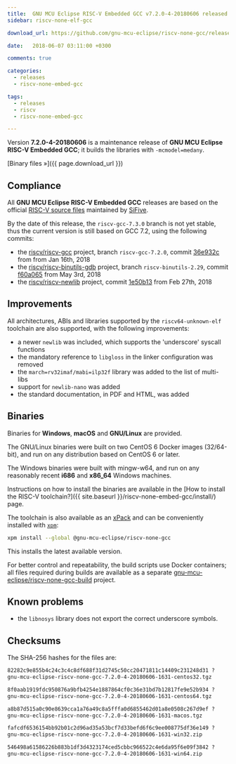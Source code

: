 ```yaml
---
title:  GNU MCU Eclipse RISC-V Embedded GCC v7.2.0-4-20180606 released
sidebar: riscv-none-elf-gcc

download_url: https://github.com/gnu-mcu-eclipse/riscv-none-gcc/releases/tag/v7.2.0-4-20180606/

date:   2018-06-07 03:11:00 +0300

comments: true

categories:
  - releases
  - riscv-none-embed-gcc

tags:
  - releases
  - riscv
  - riscv-none-embed-gcc

---
```


Version **7.2.0-4-20180606** is a maintenance release of **GNU MCU Eclipse
RISC-V Embedded GCC**; it builds the libraries with `-mcmodel=medany`.

[Binary files »]({{ page.download_url }})

## Compliance

All **GNU MCU Eclipse RISC-V Embedded GCC** releases are based on the
official [RISC-V source files](https://github.com/riscv/riscv-gcc)
maintained by [SiFive](https://www.sifive.com).

By the date of this release, the `riscv-gcc-7.3.0` branch is not yet
stable, thus the current version is still based on GCC 7.2, using the
following commits:

- the [riscv/riscv-gcc](https://github.com/riscv/riscv-gcc) project,
branch `riscv-gcc-7.2.0`, commit
[36e932c](https://github.com/gnu-mcu-eclipse/riscv-none-gcc/commit/36e932c683490ddfa5225ad8d842b002a8a74ed4)
from from Jan 16th, 2018
- the [riscv/riscv-binutils-gdb](https://github.com/riscv/riscv-binutils-gdb)
project, branch `riscv-binutils-2.29`, commit
[f60a065](https://github.com/gnu-mcu-eclipse/riscv-binutils-gdb/commit/f60a065a25cc54169a34ed351931097a44703a5c)
from May 3rd, 2018
- the [riscv/riscv-newlib](https://github.com/riscv/riscv-newlib) project,
commit [1e50b13](https://github.com/gnu-mcu-eclipse/riscv-newlib/commit/1e50b130fe1514a96eb4dc12f4a661d14f5cf6d4)
from Feb 27th, 2018

## Improvements

All architectures, ABIs and libraries supported by the `riscv64-unknown-elf`
toolchain are also supported, with the following improvements:

* a newer `newlib` was included, which supports the 'underscore' syscall functions
* the mandatory reference to `libgloss` in the linker configuration was removed
* the `march=rv32imaf/mabi=ilp32f` library was added to the list of multi-libs
* support for `newlib-nano` was added
* the standard documentation, in PDF and HTML, was added

## Binaries

Binaries for **Windows**, **macOS** and **GNU/Linux** are provided.

The GNU/Linux binaries were built on two CentOS 6 Docker images (32/64-bit),
and run on any distribution based on CentOS 6 or later.

The Windows binaries were built with mingw-w64, and run on any reasonably
recent **i686** and **x86_64** Windows machines.

Instructions on how to install the binaries are available in the
[How to install the RISC-V toolchain?]({{ site.baseurl }}/riscv-none-embed-gcc/install/)
page.

The toolchain is also available as an
[xPack](https://www.npmjs.com/package/@gnu-mcu-eclipse/riscv-none-gcc)
and can be conveniently installed with
[`xpm`](https://www.npmjs.com/package/xpm):

```sh
xpm install --global @gnu-mcu-eclipse/riscv-none-gcc
```

This installs the latest available version.

For better control and repeatability, the build scripts use Docker
containers; all files required during builds are available as a separate
[gnu-mcu-eclipse/riscv-none-gcc-build](https://github.com/gnu-mcu-eclipse/riscv-none-gcc-build)
project.

## Known problems

* the `libnosys` library does not export the correct underscore symbols.

## Checksums

The SHA-256 hashes for the files are:

```txt
82282c9e855b4c24c3c4c8df688f31d2745c50cc20471811c14409c231248d31 ?
gnu-mcu-eclipse-riscv-none-gcc-7.2.0-4-20180606-1631-centos32.tgz

8f0aab1919fdc950876a9bfb4254e1887864cf0c36e31bd7b12817fe9e52b934 ?
gnu-mcu-eclipse-riscv-none-gcc-7.2.0-4-20180606-1631-centos64.tgz

a8b87d515a0c90e8639cca1a76a49c8a5fffa0d6855462d01a8e0508c267d9ef ?
gnu-mcu-eclipse-riscv-none-gcc-7.2.0-4-20180606-1631-macos.tgz

fafcdf6536154bb92b01c2d96ad35a53bcf7d33befd6f6c9ee008775df36e149 ?
gnu-mcu-eclipse-riscv-none-gcc-7.2.0-4-20180606-1631-win32.zip

546498a61586226b883b1df3d4323174ced5cbbc966522c4e6da95f6e09f3842 ?
gnu-mcu-eclipse-riscv-none-gcc-7.2.0-4-20180606-1631-win64.zip
```
